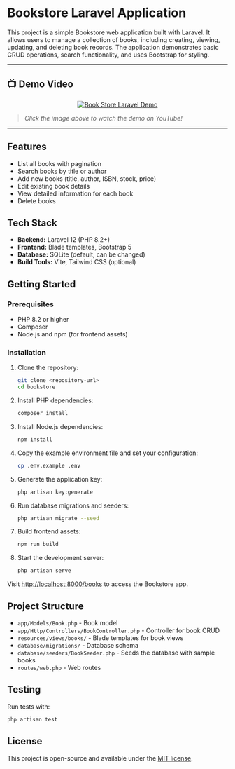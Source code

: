 # Bookstore Laravel Application

This project is a simple Bookstore web application built with Laravel. It allows users to manage a collection of books, including creating, viewing, updating, and deleting book records. The application demonstrates basic CRUD operations, search functionality, and uses Bootstrap for styling.

---

## 📺 Demo Video

<div align="center">
  
[![Book Store Laravel Demo](https://github.com/noobdevsam/book-store-laravel-project/blob/master/resources/Screenshot2025-05-22.png)](https://youtu.be/xfy8mjcSOgw)

</div>

> _Click the image above to watch the demo on YouTube!_


---

## Features
- List all books with pagination
- Search books by title or author
- Add new books (title, author, ISBN, stock, price)
- Edit existing book details
- View detailed information for each book
- Delete books

## Tech Stack
- **Backend:** Laravel 12 (PHP 8.2+)
- **Frontend:** Blade templates, Bootstrap 5
- **Database:** SQLite (default, can be changed)
- **Build Tools:** Vite, Tailwind CSS (optional)

## Getting Started

### Prerequisites
- PHP 8.2 or higher
- Composer
- Node.js and npm (for frontend assets)

### Installation
1. Clone the repository:
   ```sh
   git clone <repository-url>
   cd bookstore
   ```
2. Install PHP dependencies:
   ```sh
   composer install
   ```
3. Install Node.js dependencies:
   ```sh
   npm install
   ```
4. Copy the example environment file and set your configuration:
   ```sh
   cp .env.example .env
   ```
5. Generate the application key:
   ```sh
   php artisan key:generate
   ```
6. Run database migrations and seeders:
   ```sh
   php artisan migrate --seed
   ```
7. Build frontend assets:
   ```sh
   npm run build
   ```
8. Start the development server:
   ```sh
   php artisan serve
   ```

Visit [http://localhost:8000/books](http://localhost:8000/books) to access the Bookstore app.

## Project Structure
- `app/Models/Book.php` - Book model
- `app/Http/Controllers/BookController.php` - Controller for book CRUD
- `resources/views/books/` - Blade templates for book views
- `database/migrations/` - Database schema
- `database/seeders/BookSeeder.php` - Seeds the database with sample books
- `routes/web.php` - Web routes

## Testing
Run tests with:
```sh
php artisan test
```

## License
This project is open-source and available under the [MIT license](LICENSE).

